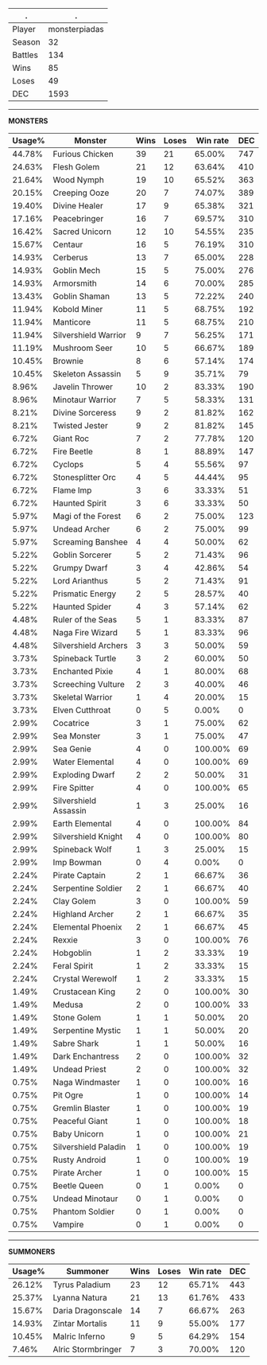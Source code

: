.|.
|-|-
Player|monsterpiadas
Season|32
Battles|134
Wins|85
Loses|49
DEC|1593

---
**MONSTERS**

Usage%|Monster|Wins|Loses|Win rate|DEC|
-|-|-|-|-|-|
44.78%|Furious Chicken|39|21|65.00%|747|
24.63%|Flesh Golem|21|12|63.64%|410|
21.64%|Wood Nymph|19|10|65.52%|363|
20.15%|Creeping Ooze|20|7|74.07%|389|
19.40%|Divine Healer|17|9|65.38%|321|
17.16%|Peacebringer|16|7|69.57%|310|
16.42%|Sacred Unicorn|12|10|54.55%|235|
15.67%|Centaur|16|5|76.19%|310|
14.93%|Cerberus|13|7|65.00%|228|
14.93%|Goblin Mech|15|5|75.00%|276|
14.93%|Armorsmith|14|6|70.00%|285|
13.43%|Goblin Shaman|13|5|72.22%|240|
11.94%|Kobold Miner|11|5|68.75%|192|
11.94%|Manticore|11|5|68.75%|210|
11.94%|Silvershield Warrior|9|7|56.25%|171|
11.19%|Mushroom Seer|10|5|66.67%|189|
10.45%|Brownie|8|6|57.14%|174|
10.45%|Skeleton Assassin|5|9|35.71%|79|
8.96%|Javelin Thrower|10|2|83.33%|190|
8.96%|Minotaur Warrior|7|5|58.33%|131|
8.21%|Divine Sorceress|9|2|81.82%|162|
8.21%|Twisted Jester|9|2|81.82%|145|
6.72%|Giant Roc|7|2|77.78%|120|
6.72%|Fire Beetle|8|1|88.89%|147|
6.72%|Cyclops|5|4|55.56%|97|
6.72%|Stonesplitter Orc|4|5|44.44%|95|
6.72%|Flame Imp|3|6|33.33%|51|
6.72%|Haunted Spirit|3|6|33.33%|50|
5.97%|Magi of the Forest|6|2|75.00%|123|
5.97%|Undead Archer|6|2|75.00%|99|
5.97%|Screaming Banshee|4|4|50.00%|62|
5.22%|Goblin Sorcerer|5|2|71.43%|96|
5.22%|Grumpy Dwarf|3|4|42.86%|54|
5.22%|Lord Arianthus|5|2|71.43%|91|
5.22%|Prismatic Energy|2|5|28.57%|40|
5.22%|Haunted Spider|4|3|57.14%|62|
4.48%|Ruler of the Seas|5|1|83.33%|87|
4.48%|Naga Fire Wizard|5|1|83.33%|96|
4.48%|Silvershield Archers|3|3|50.00%|59|
3.73%|Spineback Turtle|3|2|60.00%|50|
3.73%|Enchanted Pixie|4|1|80.00%|68|
3.73%|Screeching Vulture|2|3|40.00%|46|
3.73%|Skeletal Warrior|1|4|20.00%|15|
3.73%|Elven Cutthroat|0|5|0.00%|0|
2.99%|Cocatrice|3|1|75.00%|62|
2.99%|Sea Monster|3|1|75.00%|47|
2.99%|Sea Genie|4|0|100.00%|69|
2.99%|Water Elemental|4|0|100.00%|69|
2.99%|Exploding Dwarf|2|2|50.00%|31|
2.99%|Fire Spitter|4|0|100.00%|65|
2.99%|Silvershield Assassin|1|3|25.00%|16|
2.99%|Earth Elemental|4|0|100.00%|84|
2.99%|Silvershield Knight|4|0|100.00%|80|
2.99%|Spineback Wolf|1|3|25.00%|15|
2.99%|Imp Bowman|0|4|0.00%|0|
2.24%|Pirate Captain|2|1|66.67%|36|
2.24%|Serpentine Soldier|2|1|66.67%|40|
2.24%|Clay Golem|3|0|100.00%|59|
2.24%|Highland Archer|2|1|66.67%|35|
2.24%|Elemental Phoenix|2|1|66.67%|45|
2.24%|Rexxie|3|0|100.00%|76|
2.24%|Hobgoblin|1|2|33.33%|19|
2.24%|Feral Spirit|1|2|33.33%|15|
2.24%|Crystal Werewolf|1|2|33.33%|15|
1.49%|Crustacean King|2|0|100.00%|30|
1.49%|Medusa|2|0|100.00%|33|
1.49%|Stone Golem|1|1|50.00%|20|
1.49%|Serpentine Mystic|1|1|50.00%|20|
1.49%|Sabre Shark|1|1|50.00%|16|
1.49%|Dark Enchantress|2|0|100.00%|32|
1.49%|Undead Priest|2|0|100.00%|32|
0.75%|Naga Windmaster|1|0|100.00%|16|
0.75%|Pit Ogre|1|0|100.00%|14|
0.75%|Gremlin Blaster|1|0|100.00%|19|
0.75%|Peaceful Giant|1|0|100.00%|18|
0.75%|Baby Unicorn|1|0|100.00%|21|
0.75%|Silvershield Paladin|1|0|100.00%|19|
0.75%|Rusty Android|1|0|100.00%|19|
0.75%|Pirate Archer|1|0|100.00%|15|
0.75%|Beetle Queen|0|1|0.00%|0|
0.75%|Undead Minotaur|0|1|0.00%|0|
0.75%|Phantom Soldier|0|1|0.00%|0|
0.75%|Vampire|0|1|0.00%|0|

---
**SUMMONERS**

Usage%|Summoner|Wins|Loses|Win rate|DEC|
-|-|-|-|-|-|
26.12%|Tyrus Paladium|23|12|65.71%|443|
25.37%|Lyanna Natura|21|13|61.76%|433|
15.67%|Daria Dragonscale|14|7|66.67%|263|
14.93%|Zintar Mortalis|11|9|55.00%|177|
10.45%|Malric Inferno|9|5|64.29%|154|
7.46%|Alric Stormbringer|7|3|70.00%|120|
